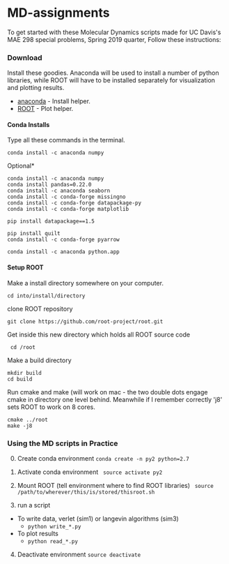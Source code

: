 # MD-assignments

To get started with these Molecular Dynamics scripts made for UC Davis's MAE 298 special problems, Spring 2019 quarter, Follow these instructions:

### Download

Install these goodies. Anaconda will be used to install a number of python libraries, while ROOT will have to be installed separately for visualization and plotting results.

* [anaconda](https://conda.io/miniconda.html) - Install helper.
* [ROOT](https://github.com/root-project/root) - Plot helper.

#### Conda Installs

Type all these commands in the terminal.

``` 
conda install -c anaconda numpy
```

Optional*
```
conda install -c anaconda numpy
conda install pandas=0.22.0
conda install -c anaconda seaborn
conda install -c conda-forge missingno
conda install -c conda-forge datapackage-py
conda install -c conda-forge matplotlib 

pip install datapackage==1.5

pip install quilt
conda install -c conda-forge pyarrow

conda install -c anaconda python.app 
```
#### Setup ROOT

Make a install directory somewhere on your computer.

``` cd into/install/directory ```

clone ROOT repository

``` git clone https://github.com/root-project/root.git ```

Get inside this new directory which holds all ROOT source code

``` cd /root```

Make a build directory
``` 
mkdir build
cd build
```

Run cmake and make (will work on mac - the two double dots engage cmake in directory one level behind. Meanwhile if I remember correctly 'j8' sets ROOT to work on 8 cores.

``` 
cmake ../root
make -j8
```

### Using the MD scripts in Practice

0. Create conda environment
``` conda create -n py2 python=2.7 ```


1. Activate conda environment
``` source activate py2```

2. Mount ROOT (tell environment where to find ROOT libraries)
``` source /path/to/wherever/this/is/stored/thisroot.sh```

3. run a script

- To write data, verlet (sim1) or langevin algorithms (sim3)
    - ``` python write_*.py ```   
- To plot results
    - ``` python read_*.py ```

4. Deactivate environment
``` source deactivate ```
